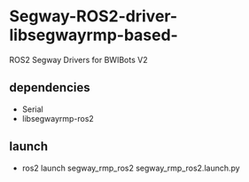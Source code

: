 # Segway-ROS2-driver-libsegwayrmp-based-
ROS2 Segway Drivers for BWIBots V2

## dependencies
- Serial
- libsegwayrmp-ros2

## launch
- ros2 launch segway_rmp_ros2 segway_rmp_ros2.launch.py
